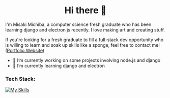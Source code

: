 <h1 align="center"> Hi there 👋 </h1>

I'm Misaki Michiba, a computer science fresh graduate who has been learning django and electron js recently. I love making art and creating stuff.

If you're looking for a fresh graduate to fill a full-stack dev opportunity who is willing to learn and soak up skills like a sponge, feel free to contact me! ([Portfolio Website](https://misakimichiba.github.io/))

- 🔭 I’m currently working on some projects involving node.js and django
- 🌱 I’m currently learning django and electron

<h3 align="left">Tech Stack:</h3>

[![My Skills](https://skillicons.dev/icons?i=js,html,css,py,cs,nodejs,express,php,flutter,dart,figma,git,mongodb,mysql)](https://misakimichiba.github.io/)

<!--
**misakimichiba/misakimichiba** is a ✨ _special_ ✨ repository because its `README.md` (this file) appears on your GitHub profile.

Here are some ideas to get you started:

- 🔭 I’m currently working on ...
- 🌱 I’m currently learning ...
- 👯 I’m looking to collaborate on ...
- 🤔 I’m looking for help with ...
- 💬 Ask me about ...
- 📫 How to reach me: ...
- 😄 Pronouns: ...
- ⚡ Fun fact: ...
-->
